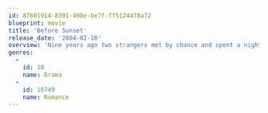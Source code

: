 ```yaml
---
id: 87601914-8391-498e-be7f-ff5124478a72
blueprint: movie
title: 'Before Sunset'
release_date: '2004-02-10'
overview: 'Nine years ago two strangers met by chance and spent a night in Vienna that ended before sunrise. They are about to meet for the first time since. Now they have one afternoon to find out if they belong together.'
genres:
  -
    id: 18
    name: Drama
  -
    id: 10749
    name: Romance
---
```

